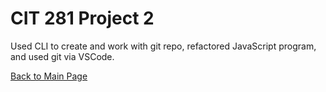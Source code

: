 # CIT 281 Project 2
Used CLI to create and work with git repo, refactored JavaScript program, and used git via VSCode.

[Back to Main Page](https://erikakoopmans.github.io/)
